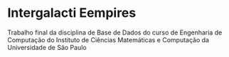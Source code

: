 # Intergalacti Eempires
Trabalho final da disciplina de Base de Dados do curso de Engenharia de Computação do Instituto de Ciências Matemáticas e Computação da Universidade de São Paulo
